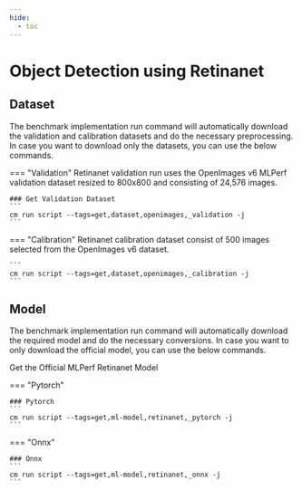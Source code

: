 ```yaml
---
hide:
  - toc
---
```


# Object Detection using Retinanet

## Dataset

The benchmark implementation run command will automatically download the validation and calibration datasets and do the necessary preprocessing. In case you want to download only the datasets, you can use the below commands.

=== "Validation"
    Retinanet validation run uses the OpenImages v6 MLPerf validation dataset resized to 800x800 and consisting of 24,576 images.

    ### Get Validation Dataset
    ```
    cm run script --tags=get,dataset,openimages,_validation -j
    ```
=== "Calibration"
    Retinanet calibration dataset consist of 500 images selected from the OpenImages v6 dataset.

    ```
    cm run script --tags=get,dataset,openimages,_calibration -j
    ```

## Model
The benchmark implementation run command will automatically download the required model and do the necessary conversions. In case you want to only download the official model, you can use the below commands.

Get the Official MLPerf Retinanet Model

=== "Pytorch"

    ### Pytorch
    ```
    cm run script --tags=get,ml-model,retinanet,_pytorch -j
    ```
=== "Onnx"

    ### Onnx
    ```
    cm run script --tags=get,ml-model,retinanet,_onnx -j
    ```


